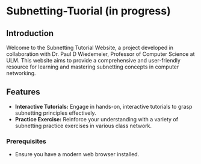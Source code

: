 # Subnetting-Tuorial (in progress)
## Introduction
Welcome to the Subnetting Tutorial Website, a project developed in collaboration with Dr. Paul D Wiedemeier, Professor of Computer Science at ULM. This website aims to provide a comprehensive and user-friendly resource for learning and mastering subnetting concepts in computer networking.
## Features
- **Interactive Tutorials:** Engage in hands-on, interactive tutorials to grasp subnetting principles effectively.
- **Practice Exercise:** Reinforce your understanding with a variety of subnetting practice exercises in various class network.
### Prerequisites
- Ensure you have a modern web browser installed.
